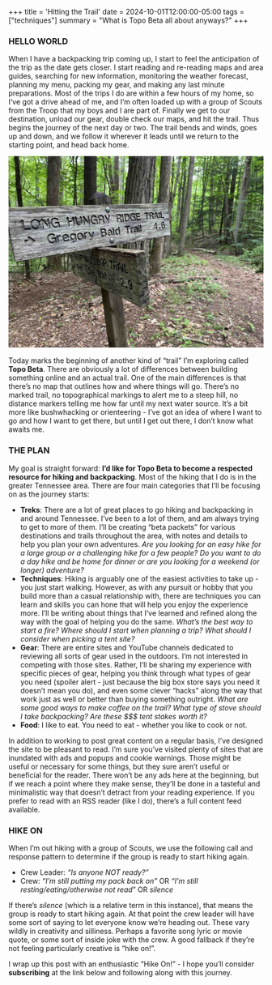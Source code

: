+++
title = 'Hitting the Trail'
date = 2024-10-01T12:00:00-05:00
tags = ["techniques"]
summary = "What is Topo Beta all about anyways?"
+++

### HELLO WORLD

When I have a backpacking trip coming up, I start to feel the anticipation of the trip as the date gets closer. I start reading and re-reading maps and area guides, searching for new information, monitoring the weather forecast, planning my menu, packing my gear, and making any last minute preparations.  Most of the trips I do are within a few hours of my home, so I’ve got a drive ahead of me, and I’m often loaded up with a group of Scouts from the Troop that my boys and I are part of.  Finally we get to our destination, unload our gear, double check our maps, and hit the trail.  Thus begins the journey of the next day or two. The trail bends and winds, goes up and down, and we follow it wherever it leads until we return to the starting point, and head back home.

![trailhead signpost](hitting-the-trail.jpeg "trails")

Today marks the beginning of another kind of “trail” I’m exploring called **Topo Beta**. There are obviously a lot of differences between building something online and an actual trail. One of the main differences is that there’s no map that outlines how and where things will go. There’s no marked trail, no topographical markings to alert me to a steep hill, no distance markers telling me how far until my next water source. It’s a bit more like bushwhacking or orienteering - I’ve got an idea of where I want to go and how I want to get there, but until I get out there, I don’t know what awaits me. 


### THE PLAN

My goal is straight forward: **I’d like for Topo Beta to become a respected resource for hiking and backpacking**. Most of the hiking that I do is in the greater Tennessee area. There are four main categories that I’ll be focusing on as the journey starts:

- **Treks**: There are a lot of great places to go hiking and backpacking in and around Tennessee. I’ve been to a lot of them, and am always trying to get to more of them. I’ll be creating “beta packets” for various destinations and trails throughout the area, with notes and details to help you plan your own adventures. *Are you looking for an easy hike for a large group or a challenging hike for a few people? Do you want to do a day hike and be home for dinner or are you looking for a weekend (or longer) adventure?*
- **Techniques**: Hiking is arguably one of the easiest activities to take up - you just start walking. However, as with any pursuit or hobby that you build more than a casual relationship with, there are techniques you can learn and skills you can hone that will help you enjoy the experience more. I’ll be writing about things that I’ve learned and refined along the way with the goal of helping you do the same. *What’s the best way to start a fire? Where should I start when planning a trip? What should I consider when picking a tent site?*
- **Gear**: There are entire sites and YouTube channels dedicated to reviewing all sorts of gear used in the outdoors. I’m not interested in competing with those sites. Rather, I’ll be sharing my experience with specific pieces of gear, helping you think through what types of gear you need (spoiler alert - just because the big box store says you need it doesn’t mean you do), and even some clever “hacks” along the way that work just as well or better than buying something outright. *What are some good ways to make coffee on the trail? What type of stove should I take backpacking? Are these $$$ tent stakes worth it?*
- **Food**: I like to eat. You need to eat - whether you like to cook or not.

In addition to working to post great content on a regular basis, I’ve designed the site to be pleasant to read. I’m sure you’ve visited plenty of sites that are inundated with ads and popups and cookie warnings. Those might be useful or necessary for some things, but they sure aren’t useful or beneficial for the reader. There won’t be any ads here at the beginning, but if we reach a point where they make sense, they’ll be done in a tasteful and minimalistic way that doesn’t detract from your reading experience. If you prefer to read with an RSS reader (like I do), there’s a full content feed available.

### HIKE ON

When I’m out hiking with a group of Scouts, we use the following call and response pattern to determine if the group is ready to start hiking again.

- Crew Leader: *“Is anyone NOT ready?”*
- Crew: *“I’m still putting my pack back on”* OR *“I’m still resting/eating/otherwise not read*” OR *silence*

If there’s *silence* (which is a relative term in this instance), that means the group is ready to start hiking again. At that point the crew leader will have some sort of saying to let everyone know we’re heading out. These vary wildly in creativity and silliness. Perhaps a favorite song lyric or movie quote, or some sort of inside joke with the crew. A good fallback if they’re not feeling particularly creative is “hike on!”. 

I wrap up this post with an enthusiastic “Hike On!” - I hope you’ll consider **subscribing** at the link below and following along with this journey.